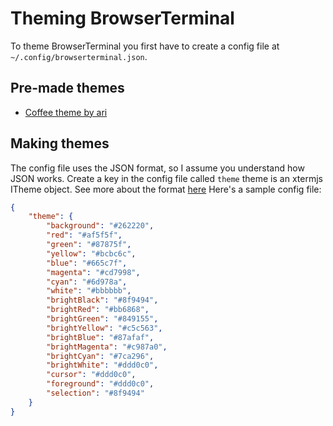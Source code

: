 # Theming BrowserTerminal
To theme BrowserTerminal you first have to create a config file at `~/.config/browserterminal.json`.
## Pre-made themes
- [Coffee theme by ari](https://github.com/coffee-theme/coffee.browserterminal)
## Making themes
The config file uses the JSON format, so I assume you understand how JSON works.
Create a key in the config file called `theme`
theme is an xtermjs ITheme object. See more about the format [here](https://xtermjs.org/docs/api/terminal/interfaces/itheme/)
Here's a sample config file:
```json
{
    "theme": {
        "background": "#262220",
        "red": "#af5f5f",
        "green": "#87875f",
        "yellow": "#bcbc6c",
        "blue": "#665c7f",
        "magenta": "#cd7998",
        "cyan": "#6d978a",
        "white": "#bbbbbb",
        "brightBlack": "#8f9494",
        "brightRed": "#bb6868",
        "brightGreen": "#849155",
        "brightYellow": "#c5c563",
        "brightBlue": "#87afaf",
        "brightMagenta": "#c987a0",
        "brightCyan": "#7ca296",
        "brightWhite": "#ddd0c0",
        "cursor": "#ddd0c0",
        "foreground": "#ddd0c0",
        "selection": "#8f9494"
    }
}
```
